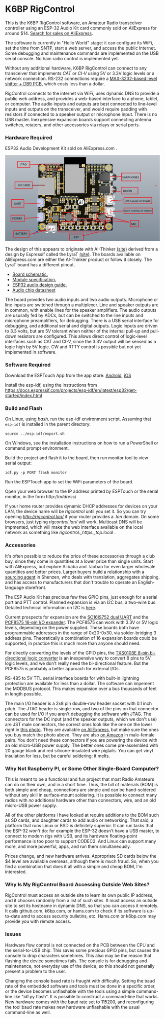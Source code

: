 # K6BP RigControl

This is the K6BP RigControl software, an Amateur Radio transceiver
controller using an ESP-32 Audio Kit card commonly sold on AliExpress for
around $14.
[Search for sales on AliExpress](https://www.aliexpress.com/premium/ESP32%25252dAudio%25252dKit.html).

The software is currently in "Hello World" stage: it can configure its
WiFi, set the time from SNTP, start a web server, and access the public
Internet.
Some debugging and maintenance commands are implemented on the USB serial
console. No ham radio control is implemented yet.

Without any additional hardware, K6BP RigControl
can connect to any transceiver that implements *CAT* or *CI-V* using 5V or 3.3V
logic levels or a network connection.
RS-232 connections require a [MAX-3232-based level shifter + DB9 PCB](https://www.aliexpress.com/wholesale?SearchText=MAX3232+DB9+Module), which costs less than a dollar.

RigControl connects to the internet via WiFi, uses
dynamic DNS to provide a public web address, and provides a web-based interface
to a phone, tablet, or computer. The audio inputs and outputs are best connected
to line-level inputs and outputs on the transceiver, and would require padding
with resistors if connected to a speaker output or microphone input. There is no
USB master. Inexpensive expansion boards support connecting antenna switches, rotators,
and other accessories via relays or serial ports.

### Hardware Required

ESP32 Audio Development Kit sold on AliExpress.com .

![ESP32 Audio Development Kit](website/esp32-audio-kit2.png)

The design of this appears to originate with AI-Thinker [(site)](https://docs.ai-thinker.com/en/esp32-audio-kit)
derived from a design by Espressif called the LyraT
[(site)](https://www.espressif.com/en/products/devkits/esp32-lyrat).
The boards available on AliExpress.com are either the AI-Thinker product or
follow it closely. The LyraT board has a different pinout.


* [Board schematic.](website/esp32-audio-kit_v2.2_sch.pdf)
* [Module specification.](website/esp32-a1s_v2.3_specification.pdf)
* [ESP32 audio design guide.](website/esp32_audio_design_guidelines__en.pdf)
* [Audio chip datasheet](website/ES8388_DS.pdf)

The board provides two audio inputs and two
audio outputs. Microphone or line inputs are switched through a multiplexer.
Line and speaker outputs are in common, with enable lines for the speaker
amplifiers.
The audio outputs are ususally fed by ADCs, but can be switched to the
line inputs and microphone preamplifiers, for debugging.
There is a USB serial interface
for debugging, and additional serial and digital outputs.
Logic inputs are driven to 3.3 volts, but are 5V tolerant when neither of the
internal pull-up and pull-down resistors are configured. This allows direct control
of logic-level interfaces such as CAT and CI-V, since the 3.3V output will be
sensed as a logic high by 5V logic.
CW and RTTY control is possible but not yet
implemented in software.

### Software Required

Download the ESPTouch App from the app store:
[Android](https://play.google.com/store/apps/details?id=com.khoazero123.iot_esptouch_demo), [iOS](https://apps.apple.com/us/app/espressif-esptouch/id1071176700)

Install the esp-idf, using the instructions from
https://docs.espressif.com/projects/esp-idf/en/latest/esp32/get-started/index.html
### Build and Flash

On Linux, using *bash,* run the esp-idf environment script. Assuming that
`esp-idf` is installed in the parent directory:
```
source ../esp-idf/export.sh
```
On Windows, see the installation instructions on how to run a PowerShell or
command prompt environment.

Build the project and flash it to the board, then run monitor tool to view serial output:

```
idf.py -p PORT flash monitor
```

Run the ESPTouch app to set the WiFi parameters of the board.

Open your web browser to the IP address printed by ESPTouch or the serial
monitor, in the form http://*address*/

If your home router provides dynamic DHCP addresses for devices on your LAN,
the device name will be *rigcontrol* until you set it. So you can try
opening *http://rigcontrol.lan/* if your router provides a *.lan* domain.
On some browsers, just typing *rigcontrol.lan/* will work.
Multicast DNS will be impmented, which will make the web interface available
on the local network as something
like *rigcontrol._https._tcp.local* .

### Accessories ###
It's often possible to reduce the price of these accessories
through a club buy, since they come in quantities at a lower price than single
units. Start with AliExpress, but explore Alibaba and Taobao for even larger
wholesale quantities and better prices. 
Larger buyers build a relationship with a
[sourcing agent](https://leelinesourcing.com/sourcing-agent/) in Shenzen,
who deals with translation, aggregates shipping, and has access to
manufacturers that don't trouble to operate an English-language storefront.

The ESP Audio Kit has precious few free GPIO pins, just enough for a serial
port and PTT control.
Planned expansion is
via an I2C bus, a two-wire bus.
Detailed technical information on I2C is
[here](https://www.nxp.com/docs/en/user-guide/UM10204.pdf).

Current prospects for expansion are the
[SC16IS752 dual UART](https://www.aliexpress.com/wholesale?SearchText=SC16IS752)
and the [PCF8575 16-pin I/O expander](https://www.aliexpress.com/wholesale?SearchText=PCF8575). The PCF8575 can work with 3.3V or 5V logic levels, depending on the power supplied.
These boards both
have programmable addresses in the range of 0x20-0x30, via solder-bridging
3 address pins.
Theoretically a combination of 16 expansion boards could be supported, in
practice this is much more than anyone should need.

For directly converting the levels of the GPIO pins, the [TXS0108E 8-pin bi-directional logic converter](https://www.aliexpress.com/wholesale?SearchText=TXS0108E) is an inexpensive way
to convert 8 pins to 5V logic levels, and we
don't really need the bi-directional feature. But the PCF8575 is probably a
better approach for external I/Os.

RS-485 to 5V TTL serial interface boards for with built-in lightning protection are
available for less than a dollar. The software can impement the MODBUS protocol.
This makes expansion over a bus thousands of feet in length possible.

The main I/O header is a 2x8 pin double-row header socket with 0.1 inch pitch.
The JTAG header is single-row, and two of the pins on that connector can be
used for I/O if you aren't debugging the software with JTAG.
The connectors for the DC input (and the speaker outputs, which we don't use)
are JST male connectors, the correct ones look like the one on the lower
right in
[this photo](https://en.wikipedia.org/wiki/JST_connector#/media/File:JST_RCY.JPG).
They are available
[on AliExpress](https://www.aliexpress.com/wholesale?SearchText=JST), but make
sure the ones you buy match the photo above.
They are also [on Amazon](https://www.amazon.com/gp/product/B071XN7C43/) in
male-female pairs.
You don't need these connectors if you are powering the device with an
old micro-USB power supply. The better ones come pre-assembled with 20
gauge black and red silicone-insulated wire pigtails. You can get vinyl
insulation for less, but be careful soldering: it melts.

### Why Not Raspberry PI, or Some Other Single-Board Computer? ###
This is meant to be a functional and fun project that most Radio Amateurs can do on
their own, and in a short time. Thus, the bill of materials (BOM) is both simple and
cheap, connections are simple and can be hand-soldered without any
skill in surface-mount soldering.
It is possible to connect many radios with *no* additional hardware other than connectors,
wire, and an old micro-USB power supply.

All of the other platforms I have looked at require additions to the BOM such as
SD cards, and daughter cards to add audio or networking.
That said, a platform that runs Linux or BSD is definitely superior.
It can run tasks that the ESP-32 *won't* do: for
example the ESP-32 doesn't have a USB master, to connect to modern rigs with USB,
and its hardware floating-point performance is too poor to support CODEC2. And Linux
can support many more, and more powerful, apps, and run them simultaneously.

Prices change, and new hardware arrives. Appropriate SD cards below the $4 level are
available overseas, although there is much fraud. So, when you find a combination that
does it all with a simple and cheap BOM, I'm interested.

### Why Is My RigControl Board Accessing Outside Web Sites? ###
RigControl must access an outside site to learn its own public IP address,
and it chooses randomly from a list of such sites. It must access an outside
site to set its hostname in dynamic DNS, so that you can access it remotely.
It calls github.com, k6bp.com, or hams.com to check if its software
is up-to-date amd to access security bulletins, etc.
Hams.com or k6bp.com may provide you with remote access.

### Issues
Hardware flow control is not connected on the PCB between the CPU and the
serial-to-USB chip. This saves some precious GPIO pins, but causes the
console to drop characters sometimes.
This also may be the reason that flashing the device sometimes fails.
The console is for debugging and maintenance, not everyday use of the
device, so
this should not generally present a problem to the user.

Changing the console
baud rate is fraught with difficulty. Setting the baud rate of the embedded
software and tools must be done in a specific order, or the device becomes
unflashable with the tools using a simple command-line like "idf.py flash".
It is possible to construct a command-line that works.
New hardware comes with the baud rate set to 115200, and reconfiguring
the tool baud rate makes new hardware unflashable with the usual command-line
as well.
